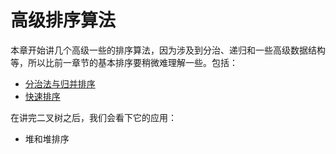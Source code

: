 # 高级排序算法

本章开始讲几个高级一些的排序算法，因为涉及到分治、递归和一些高级数据结构等，所以比前一章节的基本排序要稍微难理解一些。包括：

- [分治法与归并排序](./merge_sort.md)
- [快速排序](./quick_sort.md)

在讲完二叉树之后，我们会看下它的应用：

- 堆和堆排序
